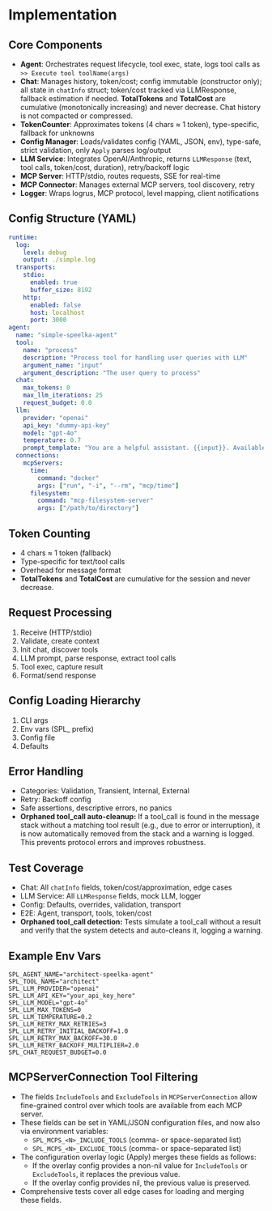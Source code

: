 # Implementation

## Core Components
- **Agent**: Orchestrates request lifecycle, tool exec, state, logs tool calls as `>> Execute tool toolName(args)`
- **Chat**: Manages history, token/cost; config immutable (constructor only); all state in `chatInfo` struct; token/cost tracked via LLMResponse, fallback estimation if needed. **TotalTokens** and **TotalCost** are cumulative (monotonically increasing) and never decrease. Chat history is not compacted or compressed.
- **TokenCounter**: Approximates tokens (4 chars ≈ 1 token), type-specific, fallback for unknowns
- **Config Manager**: Loads/validates config (YAML, JSON, env), type-safe, strict validation, only `Apply` parses log/output
- **LLM Service**: Integrates OpenAI/Anthropic, returns `LLMResponse` (text, tool calls, token/cost, duration), retry/backoff logic
- **MCP Server**: HTTP/stdio, routes requests, SSE for real-time
- **MCP Connector**: Manages external MCP servers, tool discovery, retry
- **Logger**: Wraps logrus, MCP protocol, level mapping, client notifications

## Config Structure (YAML)
```yaml
runtime:
  log:
    level: debug
    output: ./simple.log
  transports:
    stdio:
      enabled: true
      buffer_size: 8192
    http:
      enabled: false
      host: localhost
      port: 3000
agent:
  name: "simple-speelka-agent"
  tool:
    name: "process"
    description: "Process tool for handling user queries with LLM"
    argument_name: "input"
    argument_description: "The user query to process"
  chat:
    max_tokens: 0
    max_llm_iterations: 25
    request_budget: 0.0
  llm:
    provider: "openai"
    api_key: "dummy-api-key"
    model: "gpt-4o"
    temperature: 0.7
    prompt_template: "You are a helpful assistant. {{input}}. Available tools: {{tools}}"
  connections:
    mcpServers:
      time:
        command: "docker"
        args: ["run", "-i", "--rm", "mcp/time"]
      filesystem:
        command: "mcp-filesystem-server"
        args: ["/path/to/directory"]
```

## Token Counting
- 4 chars ≈ 1 token (fallback)
- Type-specific for text/tool calls
- Overhead for message format
- **TotalTokens** and **TotalCost** are cumulative for the session and never decrease.

## Request Processing
1. Receive (HTTP/stdio)
2. Validate, create context
3. Init chat, discover tools
4. LLM prompt, parse response, extract tool calls
5. Tool exec, capture result
6. Format/send response

## Config Loading Hierarchy
1. CLI args
2. Env vars (SPL_ prefix)
3. Config file
4. Defaults

## Error Handling
- Categories: Validation, Transient, Internal, External
- Retry: Backoff config
- Safe assertions, descriptive errors, no panics
- **Orphaned tool_call auto-cleanup:** If a tool_call is found in the message stack without a matching tool result (e.g., due to error or interruption), it is now automatically removed from the stack and a warning is logged. This prevents protocol errors and improves robustness.

## Test Coverage
- Chat: All `chatInfo` fields, token/cost/approximation, edge cases
- LLM Service: All `LLMResponse` fields, mock LLM, logger
- Config: Defaults, overrides, validation, transport
- E2E: Agent, transport, tools, token/cost
- **Orphaned tool_call detection:** Tests simulate a tool_call without a result and verify that the system detects and auto-cleans it, logging a warning.

## Example Env Vars
```env
SPL_AGENT_NAME="architect-speelka-agent"
SPL_TOOL_NAME="architect"
SPL_LLM_PROVIDER="openai"
SPL_LLM_API_KEY="your_api_key_here"
SPL_LLM_MODEL="gpt-4o"
SPL_LLM_MAX_TOKENS=0
SPL_LLM_TEMPERATURE=0.2
SPL_LLM_RETRY_MAX_RETRIES=3
SPL_LLM_RETRY_INITIAL_BACKOFF=1.0
SPL_LLM_RETRY_MAX_BACKOFF=30.0
SPL_LLM_RETRY_BACKOFF_MULTIPLIER=2.0
SPL_CHAT_REQUEST_BUDGET=0.0
```

## MCPServerConnection Tool Filtering

- The fields `IncludeTools` and `ExcludeTools` in `MCPServerConnection` allow fine-grained control over which tools are available from each MCP server.
- These fields can be set in YAML/JSON configuration files, and now also via environment variables:
  - `SPL_MCPS_<N>_INCLUDE_TOOLS` (comma- or space-separated list)
  - `SPL_MCPS_<N>_EXCLUDE_TOOLS` (comma- or space-separated list)
- The configuration overlay logic (Apply) merges these fields as follows:
  - If the overlay config provides a non-nil value for `IncludeTools` or `ExcludeTools`, it replaces the previous value.
  - If the overlay config provides nil, the previous value is preserved.
- Comprehensive tests cover all edge cases for loading and merging these fields.